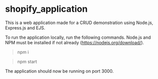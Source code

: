 # shopify_application


This is a web application made for a CRUD demonstration using Node.js, Express.js and EJS.

To run the application locally, run the following commands. Node.js and NPM must be installed if not already (https://nodejs.org/download/).

> npm i

> npm start

The application should now be running on port 3000.
